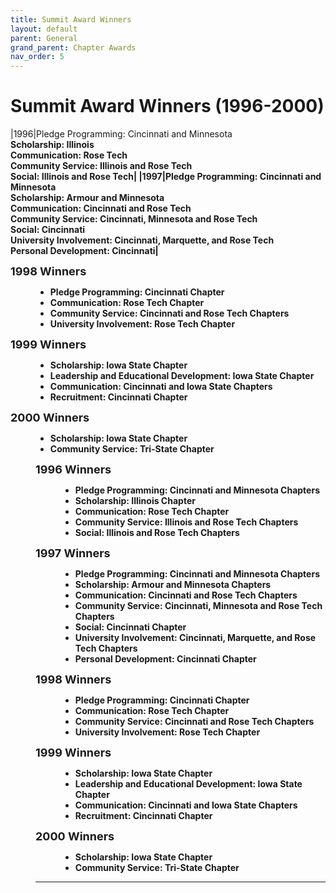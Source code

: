 ```yaml
---
title: Summit Award Winners
layout: default
parent: General
grand_parent: Chapter Awards
nav_order: 5
---
```


# Summit Award Winners (1996-2000)

|1996|Pledge Programming: Cincinnati and Minnesota<br><b>Scholarship: Illinois<br><b>Communication: Rose Tech<br><b>Community Service: Illinois and Rose Tech<br>Social: Illinois and Rose Tech|
|1997|Pledge Programming: Cincinnati and Minnesota<br>Scholarship: Armour and Minnesota<br>Communication: Cincinnati and Rose Tech<br>Community Service: Cincinnati, Minnesota and Rose Tech<br>Social: Cincinnati<br>University Involvement: Cincinnati, Marquette, and Rose Tech<br>Personal Development: Cincinnati|


<dt><font size="+1"><b>1998 Winners</b></font>
<dd>
<ul>
<li><b>Pledge Programming:</b> Cincinnati Chapter
<li><b>Communication:</b> Rose Tech Chapter
<li><b>Community Service:</b> Cincinnati and Rose Tech Chapters
<li><b>University Involvement:</b> Rose Tech Chapter
</ul>

<dt><font size="+1"><b>1999 Winners</b></font>
<dd>
<ul>
<li><b>Scholarship:</b> Iowa State Chapter
<li><b>Leadership and Educational Development:</b> Iowa State Chapter
<li><b>Communication:</b> Cincinnati and Iowa State Chapters
<li><b>Recruitment:</b> Cincinnati Chapter
</ul>

<dt><font size="+1"><b>2000 Winners</b></font>
<dd>
<ul>
<li><b>Scholarship:</b> Iowa State Chapter
<li><b>Community Service:</b> Tri-State Chapter
</ul>

</dl>



<dl>
<dt><font size="+1"><b>1996 Winners</b></font>
<dd>
<ul>
<li><b>Pledge Programming:</b> Cincinnati and Minnesota Chapters
<li><b>Scholarship:</b> Illinois Chapter
<li><b>Communication:</b> Rose Tech Chapter
<li><b>Community Service:</b> Illinois and Rose Tech Chapters
<li><b>Social:</b> Illinois and Rose Tech Chapters
</ul>

<dt><font size="+1"><b>1997 Winners</b></font>
<dd>
<ul>
<li><b>Pledge Programming:</b> Cincinnati and Minnesota Chapters
<li><b>Scholarship:</b> Armour and Minnesota Chapters
<li><b>Communication:</b> Cincinnati and Rose Tech Chapters
<li><b>Community Service:</b> Cincinnati, Minnesota and Rose Tech Chapters
<li><b>Social:</b> Cincinnati Chapter
<li><b>University Involvement:</b> Cincinnati, Marquette, and Rose Tech Chapters
<li><b>Personal Development:</b> Cincinnati Chapter
</ul>

<dt><font size="+1"><b>1998 Winners</b></font>
<dd>
<ul>
<li><b>Pledge Programming:</b> Cincinnati Chapter
<li><b>Communication:</b> Rose Tech Chapter
<li><b>Community Service:</b> Cincinnati and Rose Tech Chapters
<li><b>University Involvement:</b> Rose Tech Chapter
</ul>

<dt><font size="+1"><b>1999 Winners</b></font>
<dd>
<ul>
<li><b>Scholarship:</b> Iowa State Chapter
<li><b>Leadership and Educational Development:</b> Iowa State Chapter
<li><b>Communication:</b> Cincinnati and Iowa State Chapters
<li><b>Recruitment:</b> Cincinnati Chapter
</ul>

<dt><font size="+1"><b>2000 Winners</b></font>
<dd>
<ul>
<li><b>Scholarship:</b> Iowa State Chapter
<li><b>Community Service:</b> Tri-State Chapter
</ul>

</dl>


----
